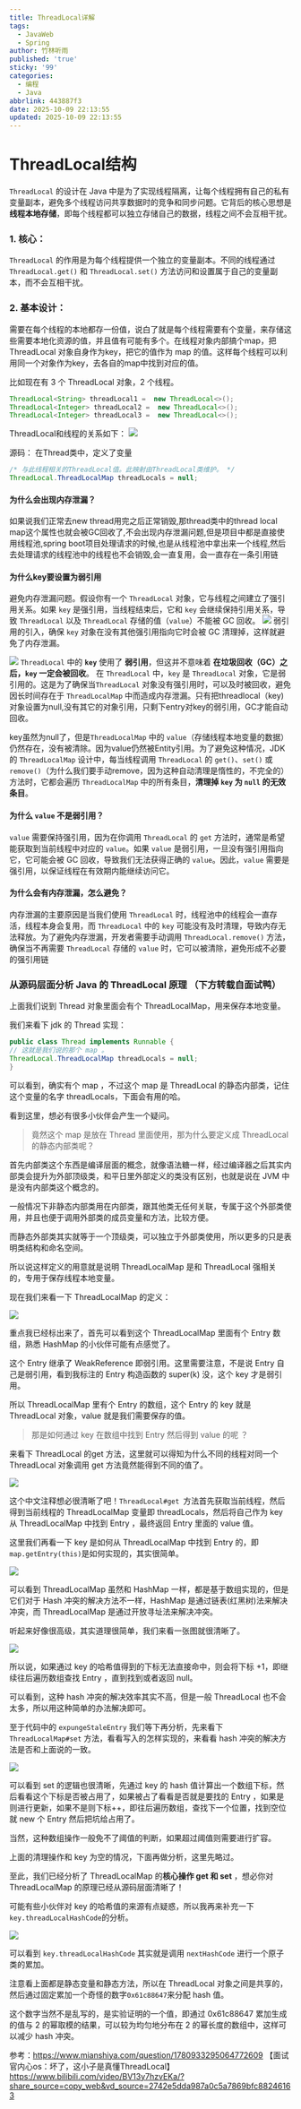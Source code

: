 ```yaml
---
title: ThreadLocal详解
tags:
  - JavaWeb
  - Spring
author: 竹林听雨
published: 'true'
sticky: '99'
categories:
  - 编程
  - Java
abbrlink: 443887f3
date: 2025-10-09 22:13:55
updated: 2025-10-09 22:13:55
---
```

# ThreadLocal结构

`ThreadLocal` 的设计在 Java 中是为了实现线程隔离，让每个线程拥有自己的私有变量副本，避免多个线程访问共享数据时的竞争和同步问题。它背后的核心思想是 **线程本地存储**，即每个线程都可以独立存储自己的数据，线程之间不会互相干扰。
### 1. **核心：**
`ThreadLocal` 的作用是为每个线程提供一个独立的变量副本。不同的线程通过 `ThreadLocal.get()` 和 `ThreadLocal.set()` 方法访问和设置属于自己的变量副本，而不会互相干扰。

### 2. **基本设计：**
需要在每个线程的本地都存一份值，说白了就是每个线程需要有个变量，来存储这些需要本地化资源的值，并且值有可能有多个。在线程对象内部搞个map，把 ThreadLocal 对象自身作为key，把它的值作为 map 的值。这样每个线程可以利用同一个对象作为key，去各自的map中找到对应的值。

比如现在有 3 个 ThreadLocal 对象，2 个线程。
```java
ThreadLocal<String> threadLocal1 =  new ThreadLocal<>();
ThreadLocal<Integer> threadLocal2 =  new ThreadLocal<>();
ThreadLocal<Integer> threadLocal3 =  new ThreadLocal<>();
```
ThreadLocal和线程的关系如下：
![](ThreadLocal详解/PixPin_2025-10-09_20-32-08.jpg)

源码：
在Thread类中，定义了变量
```java
/* 与此线程相关的ThreadLocal值。此映射由ThreadLocal类维护。 */
ThreadLocal.ThreadLocalMap threadLocals = null;
```


#### 为什么会出现内存泄漏？
如果说我们正常去new thread用完之后正常销毁,那thread类中的thread local map这个属性也就会被GC回收了,不会出现内存泄漏问题,但是项目中都是直接使用线程池,spring boot项目处理请求的时候,也是从线程池中拿出来一个线程,然后去处理请求的线程池中的线程也不会销毁,会一直复用，会一直存在一条引用链

#### 为什么key要设置为弱引用
避免内存泄漏问题。假设你有一个 `ThreadLocal` 对象，它与线程之间建立了强引用关系。如果 `key` 是强引用，当线程结束后，它和 `key` 会继续保持引用关系，导致 `ThreadLocal` 以及 `ThreadLocal` 存储的值（`value`）不能被 GC 回收。
![](ThreadLocal详解/PixPin_2025-10-09_20-43-30.jpg)
弱引用的引入，确保 `key` 对象在没有其他强引用指向它时会被 GC 清理掉，这样就避免了内存泄漏。

![](ThreadLocal详解/PixPin_2025-10-09_20-54-36.jpg)
`ThreadLocal` 中的 **`key`** 使用了 **弱引用**，但这并不意味着 **在垃圾回收（GC）之后，`key` 一定会被回收**。
在 `ThreadLocal` 中，`key` 是 `ThreadLocal` 对象，它是弱引用的。这是为了确保当`ThreadLocal` 对象没有强引用时，可以及时被回收，避免因长时间存在于 `ThreadLocalMap` 中而造成内存泄漏。只有把threadlocal（key)对象设置为null,没有其它的对象引用，只剩下entry对key的弱引用，GC才能自动回收。

key虽然为null了，但是`ThreadLocalMap` 中的 `value`（存储线程本地变量的数据）仍然存在，没有被清除。因为value仍然被Entity引用。为了避免这种情况，JDK 的 `ThreadLocalMap` 设计中，每当线程调用 `ThreadLocal` 的 `get()`、`set()` 或 `remove()`（为什么我们要手动remove，因为这种自动清理是惰性的，不完全的） 方法时，它都会遍历 `ThreadLocalMap` 中的所有条目，**清理掉 `key` 为 `null` 的无效条目**。


#### **为什么 `value` 不是弱引用？**  
`value` 需要保持强引用，因为在你调用 `ThreadLocal` 的 `get` 方法时，通常是希望能获取到当前线程中对应的 `value`。如果 `value` 是弱引用，一旦没有强引用指向它，它可能会被 GC 回收，导致我们无法获得正确的 `value`。因此，`value` 需要是强引用，以保证线程在有效期内能继续访问它。

#### **为什么会有内存泄漏，怎么避免？**  
内存泄漏的主要原因是当我们使用 `ThreadLocal` 时，线程池中的线程会一直存活，线程本身会复用，而 `ThreadLocal` 中的 `key` 可能没有及时清理，导致内存无法释放。为了避免内存泄漏，开发者需要手动调用 `ThreadLocal.remove()` 方法，确保当不再需要 `ThreadLocal` 存储的 `value` 时，它可以被清除，避免形成不必要的强引用链


### 从源码层面分析 Java 的 ThreadLocal 原理  （下方转载自面试鸭）

上面我们说到 Thread 对象里面会有个 ThreadLocalMap，用来保存本地变量。  

我们来看下 jdk 的 Thread 实现：  

```java  
public class Thread implements Runnable {  
// 这就是我们说的那个 map 。  
ThreadLocal.ThreadLocalMap threadLocals = null;  
}  
```
可以看到，确实有个 map ，不过这个 map 是 ThreadLocal 的静态内部类，记住这个变量的名字 threadLocals，下面会有用的哈。  

看到这里，想必有很多小伙伴会产生一个疑问。  

> 竟然这个 map 是放在 Thread 里面使用，那为什么要定义成 ThreadLocal 的静态内部类呢？  

首先内部类这个东西是编译层面的概念，就像语法糖一样，经过编译器之后其实内部类会提升为外部顶级类，和平日里外部定义的类没有区别，也就是说在 JVM 中是没有内部类这个概念的。  

一般情况下非静态内部类用在内部类，跟其他类无任何关联，专属于这个外部类使用，并且也便于调用外部类的成员变量和方法，比较方便。  

而静态外部类其实就等于一个顶级类，可以独立于外部类使用，所以更多的只是表明类结构和命名空间。  

所以说这样定义的用意就是说明 ThreadLocalMap 是和 ThreadLocal 强相关的，专用于保存线程本地变量。  

现在我们来看一下 ThreadLocalMap 的定义：  

![](ThreadLocal详解/68747470733a2f2f63646e2e6a7364656c6976722e6e65742f67682f79657373696d6964612f63646e5f696d6167652f696d672f32303232303132333136353033362e706e67_mianshiya.png)  

重点我已经标出来了，首先可以看到这个 ThreadLocalMap 里面有个 Entry 数组，熟悉 HashMap 的小伙伴可能有点感觉了。  

这个 Entry 继承了 WeakReference 即弱引用。这里需要注意，不是说 Entry 自己是弱引用，看到我标注的 Entry 构造函数的 super(k) 没，这个 key 才是弱引用。  

所以 ThreadLocalMap 里有个 Entry 的数组，这个 Entry 的 key 就是 ThreadLocal 对象，value 就是我们需要保存的值。  

> 那是如何通过 key 在数组中找到 Entry 然后得到 value 的呢 ？  

来看下 ThreadLocal 的get 方法，这里就可以得知为什么不同的线程对同一个 ThreadLocal 对象调用 get 方法竟然能得到不同的值了。  

![](ThreadLocal详解/68747470733a2f2f63646e2e6a7364656c6976722e6e65742f67682f79657373696d6964612f63646e5f696d6167652f696d672f32303232303132333136353034362e706e67_mianshiya.png)  

这个中文注释想必很清晰了吧！`ThreadLocal#get `方法首先获取当前线程，然后得到当前线程的 ThreadLocalMap 变量即 threadLocals，然后将自己作为 key 从 ThreadLocalMap 中找到 Entry ，最终返回 Entry 里面的 value 值。  

这里我们再看一下 key 是如何从 ThreadLocalMap 中找到 Entry 的，即`map.getEntry(this)`是如何实现的，其实很简单。  


![](ThreadLocal详解/ue5Sxcvy_image_mianshiya.png)  


可以看到 ThreadLocalMap 虽然和 HashMap 一样，都是基于数组实现的，但是它们对于 Hash 冲突的解决方法不一样，HashMap 是通过链表(红黑树)法来解决冲突，而 ThreadLocalMap 是通过开放寻址法来解决冲突。  

听起来好像很高级，其实道理很简单，我们来看一张图就很清晰了。  


![](ThreadLocal详解/68747470733a2f2f63646e2e6a7364656c6976722e6e65742f67682f79657373696d6964612f63646e5f696d6167652f696d672f32303232303132333136353130392e706e67_mianshiya.png)  

所以说，如果通过 key 的哈希值得到的下标无法直接命中，则会将下标 +1，即继续往后遍历数组查找 Entry ，直到找到或者返回 null。  

可以看到，这种 hash 冲突的解决效率其实不高，但是一般 ThreadLocal 也不会太多，所以用这种简单的办法解决即可。  

至于代码中的 `expungeStaleEntry` 我们等下再分析，先来看下 `ThreadLocalMap#set` 方法，看看写入的怎样实现的，来看看 hash 冲突的解决方法是否和上面说的一致。  


![](ThreadLocal详解/68747470733a2f2f63646e2e6a7364656c6976722e6e65742f67682f79657373696d6964612f63646e5f696d6167652f696d672f32303232303132333136353131392e706e67_mianshiya.png)  

可以看到 set 的逻辑也很清晰，先通过 key 的 hash 值计算出一个数组下标，然后看看这个下标是否被占用了，如果被占了看看是否就是要找的 Entry ，如果是则进行更新，如果不是则下标++，即往后遍历数组，查找下一个位置，找到空位就 new 个 Entry 然后把坑给占用了。  

当然，这种数组操作一般免不了阈值的判断，如果超过阈值则需要进行扩容。  

上面的清理操作和 key 为空的情况，下面再做分析，这里先略过。  

至此，我们已经分析了 ThreadLocalMap 的**核心操作 get 和 set** ，想必你对 ThreadLocalMap 的原理已经从源码层面清晰了！  

可能有些小伙伴对 key 的哈希值的来源有点疑惑，所以我再来补充一下 `key.threadLocalHashCode`的分析。  


![](ThreadLocal详解/68747470733a2f2f63646e2e6a7364656c6976722e6e65742f67682f79657373696d6964612f63646e5f696d6167652f696d672f32303232303132333136353132382e706e67_mianshiya.png)  

可以看到 `key.threadLocalHashCode` 其实就是调用 `nextHashCode` 进行一个原子类的累加。  

注意看上面都是静态变量和静态方法，所以在 ThreadLocal 对象之间是共享的，然后通过固定累加一个奇怪的数字`0x61c88647`来分配 hash 值。  

这个数字当然不是乱写的，是实验证明的一个值，即通过 0x61c88647 累加生成的值与 2 的幂取模的结果，可以较为均匀地分布在 2 的幂长度的数组中，这样可以减少 hash 冲突。


参考：https://www.mianshiya.com/question/1780933295064772609
【面试官内心os：坏了，这小子是真懂ThreadLocal】 https://www.bilibili.com/video/BV13y7hzvEKa/?share_source=copy_web&vd_source=2742e5dda987a0c5a7869bfc88246163
